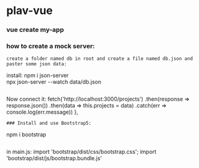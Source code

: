 # plav-vue

### vue create my-app
### how to create a mock server:
```
create a folder named db in root and create a file named db.json and paster some json data:
```
install: npm i json-server      
npx json-server --watch data/db.json 
```
```
Now connect it:
    fetch('http://localhost:3000/projects')
    .then(response => response.json())
    .then(data => this.projects = data)
    .catch(err => console.log(err.message))
  },
```  
### Install and use Bootstrap5:
```
npm i bootstrap
```
```
in main.js:
import 'bootstrap/dist/css/bootstrap.css';
import 'bootstrap/dist/js/bootstrap.bundle.js'
```
